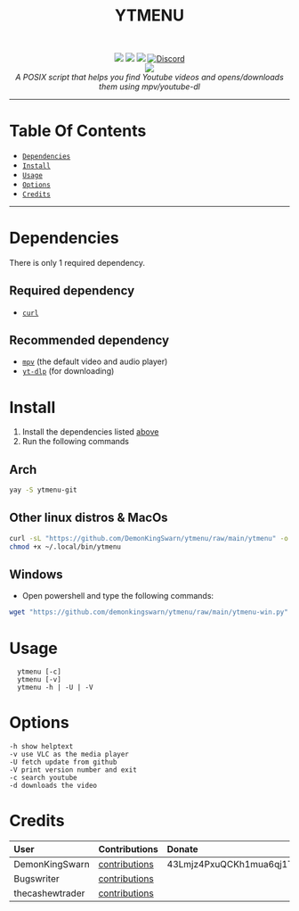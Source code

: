 <h1 align="center">YTMENU</h1>
<br>
<p align="center">
<a href="https://github.com/demonkingswarn/ytmenu/stargazers"><img src="https://img.shields.io/github/stars/demonkingswarn/ytmenu?color=orange&logo=github&style=flat-square"></a>
<a href="https://github.com/demonkingswarn/ytmenu/graphs/contributors"><img src="https://img.shields.io/github/contributors/demonkingswarn/ytmenu?style=flat-square"></a>
<a href="https://github.com/demonkingswarn/ytmenu/commits/main"><img src="https://img.shields.io/github/commit-activity/m/demonkingswarn/ytmenu?color=green&style=flat-square"></a>
<a href="https://matrix.to/#/#demonkingswarn:matrix.org"><img src="https://img.shields.io/static/v1?color=%230eb687&message=chat&logo=matrix&label=matrix&style=flat-square" alt="Discord"></a>
<br />
<a href="https://discord.gg/JF85vTkDyC"><img src="https://invidget.switchblade.xyz/JF85vTkDyC"></a>
<br />
 <i>A POSIX script that helps you find Youtube videos and opens/downloads them using mpv/youtube-dl</i>
 <br />
 </p>

---

# Table Of Contents

* [`Dependencies`](#Dependencies)
* [`Install`](#Install)
* [`Usage`](#Usage)
* [`Options`](#Options)
* [`Credits`](#Credits)
---

# Dependencies

There is only 1 required dependency.

## Required dependency

* [`curl`](https://github.com/curl/curl)

## Recommended dependency

* [`mpv`](https://github.com/mpv-player/mpv) (the default video and audio player)
* [`yt-dlp`](https://github.com/yt-dlp/yt-dlp) (for downloading)

# Install

1. Install the dependencies listed [above](#Dependencies)
2. Run the following commands

## Arch

```sh
yay -S ytmenu-git
```

## Other linux distros & MacOs

```sh
curl -sL "https://github.com/DemonKingSwarn/ytmenu/raw/main/ytmenu" -o ~/.local/bin/ytmenu
chmod +x ~/.local/bin/ytmenu
```

## Windows

- Open powershell and type the following commands: 

```sh
wget "https://github.com/demonkingswarn/ytmenu/raw/main/ytmenu-win.py"
```

# Usage

```
  ytmenu [-c]
  ytmenu [-v]
  ytmenu -h | -U | -V
```

# Options

```
-h show helptext
-v use VLC as the media player
-U fetch update from github
-V print version number and exit
-c search youtube
-d downloads the video
```

# Credits

| User           | Contributions                             | Donate|
| :---           | :---                                      | :--- |
| DemonKingSwarn    | [contributions](./credits/demonkingswarn.md) | 43Lmjz4PxuQCKh1mua6qj1Ti5HVDJU1ta6gzock4G3uSW4bb8FGADsSJ6GHhwBK6hLHyE2ARai9ijHsFW76rpRBkBzEg7Jp |
| Bugswriter 	| [contributions](./credits/bugswriter.md) | |
| thecashewtrader | [contributions](./credits/thecashewtrader.md) ||

